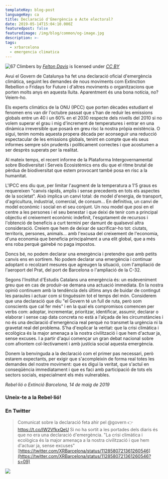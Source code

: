 ```yaml
---
templateKey: blog-post
languageKey: ca
title: Declaració d'Emergència o Acte electoral?
date: 2019-05-14T15:04:10.000Z
featuredpost: false
featuredimage: /img/blog/common/og-image.jpg
description: >-
tags:
  - xrbarcelona
  - emergencia climatica
---
```


![67 Climbers](/img/blog/2019-05-14-declare-emergency-felton-davis.jpg)
 by 
 [*Felton Davis*](https://www.flickr.com/people/106368363@N02) is licensed under 
 [*CC BY*](https://creativecommons.org/licenses/by/2.0/)

Avui el Govern de Catalunya ha fet una declaració oficial d'emergència climàtica, seguint les demandes de nous moviments com Extinction Rebellion o Fridays for Future i d'altres moviments o organitzacions que porten molts anys en aquesta lluita. Aparentment és una bona notícia, no? Veiem-ho.

Els experts climàtics de la ONU (IPCC) que porten dècades estudiant el fenomen ens van dir l'octubre passat que s'han de reduir les emissions globals entre un 40 i un 60% en el 2030 respecte dels nivells del 2010 si no volem superar el grau i mig d'increment de temperatures i entrar en una dinàmica irreversible que posarà en greu risc la nostra pròpia existència. O sigui, tenim només aquesta propera dècada per aconseguir una reducció espectacular de les emissions globals, tenint en compte que els seus informes sempre són prudents i políticament correctes i que acostumen a ser desprès superats per la realitat.

Al mateix temps, el recent informe de la Plataforma Intergovernamental sobre Biodiversitat i Serveis Ecosistèmics ens diu que el ritme brutal de pèrdua de biodiversitat que estem provocant també posa en risc a la humanitat.

L'IPCC ens diu que, per limitar l'augment de la temperatura a 1'5 graus es requereixen "canvis ràpids, amplis i sense precedents en tots els aspectes de la societat". Això implica un canvi total: de model d'energia, de transport, d'agricultura, industrial, comercial,  de consum... En definitiva, un canvi de model econòmic i social en el seu conjunt. Un nou model que posi en el centre a les persones i el seu benestar i que deixi de tenir com a principal objectiu el creixement econòmic indefinit, l'esgotament de recursos i l'obtenció de beneficis a curt termini per damunt de qualsevol altra consideració. Creiem que hem de deixar de sacrificar-ho tot: ciutats, territoris, persones, animals... amb l'excusa del creixement de l'economia, d'una economia que beneficia principalment a una elit global, que a més ens roba perquè gairebé no paga impostos.

Doncs bé, no podem declarar una emergència i pretendre que amb petits canvis ens en sortirem. No podem declarar una emergència i continuar adoptant o recolzant mesures que agreugen la situació, com l'ampliació de l'aeroport del Prat, del port de Barcelona o l'ampliació de la C-32.   

Segons l'Institut d'Estudis Catalans una emergència és: un esdeveniment greu que en cas de produir-se demana una actuació immediata. En la nostra opinió continuem amb la tendència dels últims anys de buidar de contingut les paraules i actuar com si tinguéssim tot el temps del món. Considerem que una declaració que diu "el Govern té un full de ruta, però som conscients que cal fer més" i en la qual els compromisos comencen per verbs com: adoptar, incrementar, prioritzar, identificar, assumir, declarar o elaborar i sense cap data concreta no està a l'alçada de les circumstàncies i no és una declaració d'emergència real perquè no transmet la urgència ni la gravetat real del problema. S'ha d'explicar la veritat: que la crisi climàtica i ecològica és la major amenaça a la nostra civilització i que hem d'actuar ja, sense excuses. I a partir d'aquí començar un gran debat nacional sobre com afrontem col-lectivament i amb justícia social aquesta emergència.

Donem la benvinguda a la declaració com el primer pas necessari, però estarem expectants, per exigir que s'acompleixin de forma real totes les demandes del nostre moviment: que es digui la veritat, que s'actuï en conseqüència immediatament i que es faci amb participació de tots els sectors socials, especialment els més vulnerables.

*Rebel·lió o Extinció Barcelona, 14 de maig de 2019*

### Uneix-te a la Rebel·lió!

### En Twitter

> Comunicat sobre la declaració feta ahir pel @govern 👉 https://t.co/IW2VfkxQeU Si no ha sortit a les portades dels diaris és que no era una declaració d'emergència. "La crisi climàtica i ecològica és la major amenaça a la nostra civilització i que hem d'actuar ja, sense excuses" [https://twitter.com/XRBarcelona/status/1128580721361260546](https://twitter.com/XRBarcelona/status/1128580721361260546?s=09)

![](/img/blog/2019-05-14-girl-sign.jpg)

